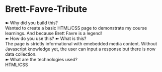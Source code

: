 # Brett-Favre-Tribute
➽ Why did you build this? <br>
      Wanted to create a basic HTML/CSS page to demonstrate my course learnings. And because Brett Favre is a legend! <br>
➽ How do you use this? ➽ What is this? <br>
      The page is strictly informational with emebedded media content. Without Javascript knowledge yet, the user can input a response but there is now data collection. <br>
➽ What are the technologies used? <br>
      HTML/CSS <br>
